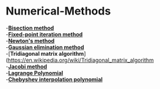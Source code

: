 # Numerical-Methods

  -[**Bisection method**](https://en.wikipedia.org/wiki/Bisection_method)<br/>
  -[**Fixed-point iteration method**](https://en.wikipedia.org/wiki/Fixed-point_iteration)<br/>
  -[**Newton's method**](https://en.wikipedia.org/wiki/Newton%27s_method)<br/>
  -[**Gaussian elimination method**](https://en.wikipedia.org/wiki/Gaussian_elimination)<br/>
  -[**Tridiagonal matrix algorithm**](https://en.wikipedia.org/wiki/Tridiagonal_matrix_algorithm<br/>
  -[**Jacobi method**](https://en.wikipedia.org/wiki/Jacobi_method)<br/>
  -[**Lagrange Polynomial**](https://en.wikipedia.org/wiki/Lagrange_polynomial)<br/>
  -[**Chebyshev interpolation polynomial**](https://en.wikipedia.org/wiki/Chebyshev_polynomials)<br/>
  
  
